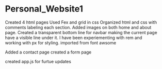 # Personal_Website1

Created 4 html pages
Used Fex and grid in css
Organized html and css with comments labeling each section.
Added images on both home and about page.
Created a transparent bottom line for navbar making the current page have a visible line under it.
I have been experiementing with rem and working with px for styling.
imported from font awsome

<!-- update 05 DEC 23 -->

Added a contact page
created a form page

created app.js for furtue updates
